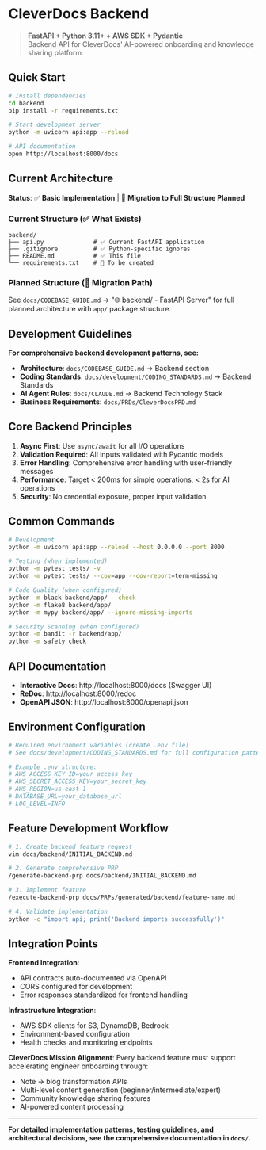 # CleverDocs Backend

> **FastAPI + Python 3.11+ + AWS SDK + Pydantic**  
> Backend API for CleverDocs' AI-powered onboarding and knowledge sharing platform

## Quick Start

```bash
# Install dependencies
cd backend
pip install -r requirements.txt

# Start development server
python -m uvicorn api:app --reload

# API documentation
open http://localhost:8000/docs
```

## Current Architecture

**Status**: ✅ **Basic Implementation** | 🔄 **Migration to Full Structure Planned**

### Current Structure (✅ What Exists)
```
backend/
├── api.py              # ✅ Current FastAPI application
├── .gitignore          # ✅ Python-specific ignores  
├── README.md           # ✅ This file
└── requirements.txt    # 🔄 To be created
```

### Planned Structure (🔄 Migration Path)
See `docs/CODEBASE_GUIDE.md` → "🌐 backend/ - FastAPI Server" for full planned architecture with `app/` package structure.

## Development Guidelines

**For comprehensive backend development patterns, see:**
- **Architecture**: `docs/CODEBASE_GUIDE.md` → Backend section
- **Coding Standards**: `docs/development/CODING_STANDARDS.md` → Backend Standards  
- **AI Agent Rules**: `docs/CLAUDE.md` → Backend Technology Stack
- **Business Requirements**: `docs/PRDs/CleverDocsPRD.md`

## Core Backend Principles

1. **Async First**: Use `async/await` for all I/O operations
2. **Validation Required**: All inputs validated with Pydantic models
3. **Error Handling**: Comprehensive error handling with user-friendly messages
4. **Performance**: Target < 200ms for simple operations, < 2s for AI operations
5. **Security**: No credential exposure, proper input validation

## Common Commands

```bash
# Development
python -m uvicorn api:app --reload --host 0.0.0.0 --port 8000

# Testing (when implemented)
python -m pytest tests/ -v
python -m pytest tests/ --cov=app --cov-report=term-missing

# Code Quality (when configured)
python -m black backend/app/ --check
python -m flake8 backend/app/
python -m mypy backend/app/ --ignore-missing-imports

# Security Scanning (when configured)
python -m bandit -r backend/app/
python -m safety check
```

## API Documentation

- **Interactive Docs**: http://localhost:8000/docs (Swagger UI)
- **ReDoc**: http://localhost:8000/redoc
- **OpenAPI JSON**: http://localhost:8000/openapi.json

## Environment Configuration

```bash
# Required environment variables (create .env file)
# See docs/development/CODING_STANDARDS.md for full configuration patterns

# Example .env structure:
# AWS_ACCESS_KEY_ID=your_access_key
# AWS_SECRET_ACCESS_KEY=your_secret_key  
# AWS_REGION=us-east-1
# DATABASE_URL=your_database_url
# LOG_LEVEL=INFO
```

## Feature Development Workflow

```bash
# 1. Create backend feature request
vim docs/backend/INITIAL_BACKEND.md

# 2. Generate comprehensive PRP
/generate-backend-prp docs/backend/INITIAL_BACKEND.md

# 3. Implement feature  
/execute-backend-prp docs/PRPs/generated/backend/feature-name.md

# 4. Validate implementation
python -c "import api; print('Backend imports successfully')"
```

## Integration Points

**Frontend Integration**:
- API contracts auto-documented via OpenAPI
- CORS configured for development
- Error responses standardized for frontend handling

**Infrastructure Integration**:
- AWS SDK clients for S3, DynamoDB, Bedrock
- Environment-based configuration
- Health checks and monitoring endpoints

**CleverDocs Mission Alignment**:
Every backend feature must support accelerating engineer onboarding through:
- Note → blog transformation APIs
- Multi-level content generation (beginner/intermediate/expert)
- Community knowledge sharing features
- AI-powered content processing

---

**For detailed implementation patterns, testing guidelines, and architectural decisions, see the comprehensive documentation in `docs/`.**